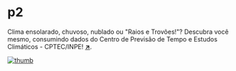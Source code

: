# p2
Clima ensolarado, chuvoso, nublado ou "Raios e Trovões!"?
Descubra você mesmo, consumindo dados do Centro de Previsão de Tempo e Estudos Climáticos - CPTEC/INPE! [**:arrow_upper_right:**](https://aprendacodar.blogspot.com/2022/05/desenvolva-um-web-app-de-previsao-do.html).

[![thumb](https://blogger.googleusercontent.com/img/b/R29vZ2xl/AVvXsEj_7IARM0FxxC0qVYbDxS1xhzyg6uaMF0KjRde8I5iLuoJgB2FeQkUYehzmYZeyG5TTM5dOT0YYpDqjFO7gBYVp9dd1aBY-SQT7Hc76TX0B8Um8IP_mewae3_Yes1YGynGBPy7AN1V2wO6UDvw0iMmBpwGAhzkV2kIvv3i_XiEwNCJ_KTMvP84TdfdD/s1600/previsao-tempo.png)](https://aprendacodar.blogspot.com/2022/05/desenvolva-um-web-app-de-previsao-do.html)
